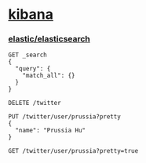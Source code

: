 # [kibana](http://localhost:5601/app/kibana)

### [elastic/elasticsearch](https://github.com/elastic/elasticsearch)

```
GET _search
{
  "query": {
    "match_all": {}
  }
}

DELETE /twitter

PUT /twitter/user/prussia?pretty
{
  "name": "Prussia Hu"
}

GET /twitter/user/prussia?pretty=true

```
